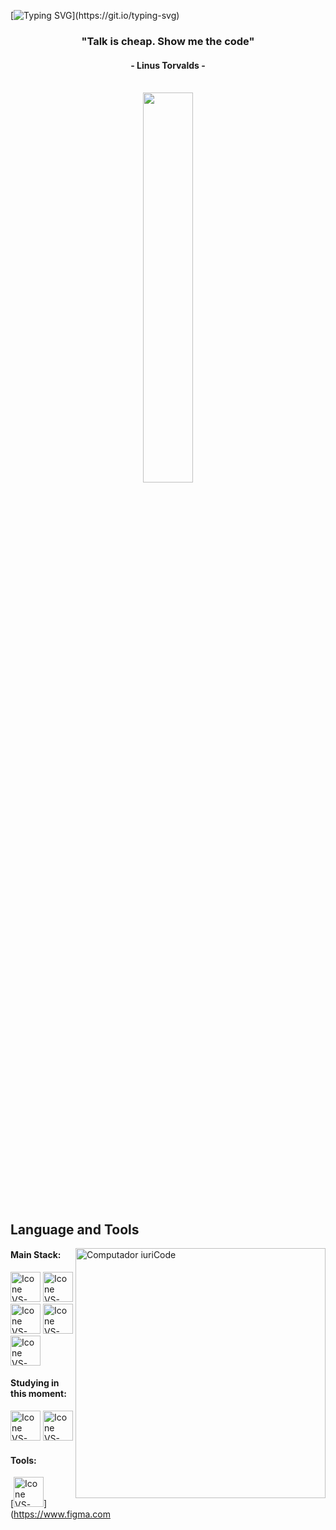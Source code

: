 [![Typing SVG](https://readme-typing-svg.herokuapp.com?color=FF3670&size=35&center=true&vCenter=true&width=1000&lines=Welcome+to+my+GitHub+profile!;My+name+is+Christopher+Kimaryo;I'm+a+Software+Engineering+Student;Exploring+the+world+through+code+and+travel!)](https://git.io/typing-svg)

<h3 align="center">"Talk is cheap. Show me the code"</h3>
<h4 align="center">- Linus Torvalds -</h4>

<br>

<div align="center" style="margin-bottom:200px">
<!--  <img width=45% align="center" src="https://github-readme-stats.vercel.app/api?username=crisskimaryo&theme=radical&show_icons=true" /> -->
 <img width=40% align="center" src="https://github-readme-stats.vercel.app/api/top-langs/?username=crisskimaryo&layout=compact&theme=radical" />
</div>


<br>

## Language and Tools

<img src="https://raw.githubusercontent.com/MicaelliMedeiros/micaellimedeiros/master/image/computer-illustration.png" min-width="400px" max-width="400px" width="400px" align="right" alt="Computador iuriCode">

#### Main Stack:
  [<img height="48px" width="48px" alt="Icone VS-Code" src="https://skillicons.dev/icons?i=nodejs"/>](https://bun.sh/)
  [<img height="48px" width="48px" alt="Icone VS-Code" src="https://skillicons.dev/icons?i=flutter"/>](https://flutter.dev/)
  [<img height="48px" width="48px" alt="Icone VS-Code" src="https://skillicons.dev/icons?i=prisma"/>](https://www.prisma.io/)
  [<img height="48px" width="48px" alt="Icone VS-Code" src="https://skillicons.dev/icons?i=postgres"/>](https://www.postgresql.org/)
  [<img height="48px" width="48px" alt="Icone VS-Code" src="https://skillicons.dev/icons?i=nestjs"/>](https://nestjs.com/)

#### Studying in this moment:
  [<img height="48px" width="48px" alt="Icone VS-Code" src="https://skillicons.dev/icons?i=rust"/>](https://www.rust-lang.org/)
  [<img height="48px" width="48px" alt="Icone VS-Code" src="https://skillicons.dev/icons?i=arangodb"/>](https://www.arangodb.com/)

#### Tools:

  [<img height="48px" width="48px" alt="Icone VS-Code" src="https://skillicons.dev/icons?i=figma"/>](https://www.figma.com
